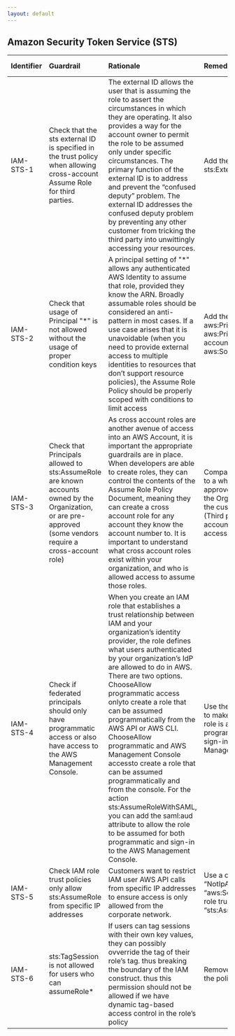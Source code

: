 ```yaml
---
layout: default
---
```


## Amazon Security Token Service (STS)

| Identifier   | Guardrail                                                                                                                                                     | Rationale                                                                                                                                                                                                                                                                                                                                                                                                                                                                                                                                                                                                                                                                              | Remediation                                                                                                                                                                     | References                                                                                                                                                                                                                                                                                                                                       | Policy       | IAM Actions   |
|:-------------|:--------------------------------------------------------------------------------------------------------------------------------------------------------------|:---------------------------------------------------------------------------------------------------------------------------------------------------------------------------------------------------------------------------------------------------------------------------------------------------------------------------------------------------------------------------------------------------------------------------------------------------------------------------------------------------------------------------------------------------------------------------------------------------------------------------------------------------------------------------------------|:--------------------------------------------------------------------------------------------------------------------------------------------------------------------------------|:-------------------------------------------------------------------------------------------------------------------------------------------------------------------------------------------------------------------------------------------------------------------------------------------------------------------------------------------------|:-------------|:--------------|
| IAM-STS-1    | Check that the sts external ID is specified in the trust policy when allowing cross-account Assume Role for third parties.                                    | The external ID allows the user that is assuming the role to assert the circumstances in which they are operating. It also provides a way for the account owner to permit the role to be assumed only under specific circumstances. The primary function of the external ID is to address and prevent the “confused deputy” problem. The external ID addresses the confused deputy problem by preventing any other customer from tricking the third party into unwittingly accessing your resources.                                                                                                                                                                                   | Add the condition sts:ExternalId.                                                                                                                                               | https://docs.aws.amazon.com/IAM/latest/UserGuide/reference_policies_condition-keys.html#condition-keys-sourcearn https://docs.aws.amazon.com/AWSSimpleQueueService/latest/SQSDeveloperGuide/sqs-using-identity-based-policies.html                                                                                                               | Trust Policy |               |
| IAM-STS-2    | Check that usage of Principal "*" is not allowed without the usage of proper condition keys                                                                   | A principal setting of "*" allows any authenticated AWS Identity to assume that role, provided they know the ARN. Broadly assumable roles should be considered an anti-pattern in most cases. If a use case arises that it is unavoidable (when you need to provide external access to multiple identities to resources that don’t support resource policies), the Assume Role Policy should be properly scoped with conditions to limit access                                                                                                                                                                                                                                        | Add the condition aws:PrincipalOrgId, or aws:PrincipalArn with an account number, or aws:SourceAccount                                                                          | https://docs.aws.amazon.com/IAM/latest/UserGuide/reference_policies_condition-keys.html https://docs.aws.amazon.com/IAM/latest/UserGuide/reference_policies_elements_principal.html                                                                                                                                                              | Trust Policy |               |
| IAM-STS-3    | Check that Principals allowed to sts:AssumeRole are known accounts owned by the Organization, or are pre-approved (some vendors require a cross-account role) | As cross account roles are another avenue of access into an AWS Account, it is important the appropriate guardrails are in place. When developers are able to create roles, they can control the contents of the Assume Role Policy Document, meaning they can create a cross account role for any account they know the account number to. It is important to understand what cross account roles exist within your organization, and who is allowed access to assume those roles.                                                                                                                                                                                                    | Compare allowed principals to a whitelist of pre-approved accounts within the Org or whitelisted by the customer InfoSec Team (Third party Vendor accounts that require access) | https://docs.aws.amazon.com/IAM/latest/UserGuide/reference_policies_elements_principal.html https://docs.aws.amazon.com/IAM/latest/UserGuide/id_roles_common-scenarios_third-party.html                                                                                                                                                          | Trust Policy |               |
| IAM-STS-4    | Check if federated principals should only have programmatic access or also have access to the AWS Management Console.                                         | When you create an IAM role that establishes a trust relationship between IAM and your organization’s identity provider, the role defines what users authenticated by your organization’s IdP are allowed to do in AWS. There are two options. ChooseAllow programmatic access onlyto create a role that can be assumed programmatically from the AWS API or AWS CLI. ChooseAllow programmatic and AWS Management Console accessto create a role that can be assumed programmatically and from the console. For the action sts:AssumeRoleWithSAML, you can add the saml:aud attribute to allow the role to be assumed for both programmatic and sign-in to the AWS Management Console. | Use the saml:aud attribute to make sure that the IAM role is assumable programmatically and for sign-in to the AWS Management Console.                                          | https://docs.aws.amazon.com/IAM/latest/UserGuide/id_roles_providers_enable-console-saml.html https://docs.aws.amazon.com/IAM/latest/UserGuide/id_roles_create_for-idp_saml.html#idp_saml_Create                                                                                                                                                  | Trust Policy |               |
| IAM-STS-5    | Check IAM role trust policies only allow sts:AssumeRole from specific IP addresses                                                                            | Customers want to restrict IAM user AWS API calls from specific IP addresses to ensure access is only allowed from the corporate network.                                                                                                                                                                                                                                                                                                                                                                                                                                                                                                                                              | Use a condition with “NotIpAddress” and “aws:SourceIp” in the IAM role trust policy for the “sts:AssumeRole” action.                                                            | https://aws.amazon.com/premiumsupport/knowledge-center/iam-restrict-calls-ip-addresses/ *** You can use theaws:SourceIpglobal condition key in the condition element of an IAM policy to restrict API calls from specific IP addresses. However, this denies access to AWS services, such as AWS CloudFormation, that make calls on your behalf. | Trust Policy |               |
| IAM-STS-6    | sts:TagSession is not allowed for users who can assumeRole*                                                                                                   | If users can tag sessions with their own key values, they can possibly ovverride the tag of their role’s tag. thus breaking the boundary of the IAM construct. thus this permission should not be allowed if we have dynamic tag-based access control in the role’s policy                                                                                                                                                                                                                                                                                                                                                                                                             | Removests:TagSessionfrom the policy                                                                                                                                             | https://docs.aws.amazon.com/IAM/latest/UserGuide/id_session-tags.html#id_session-tags_permissions-required                                                                                                                                                                                                                                       | IAM policy   |               |